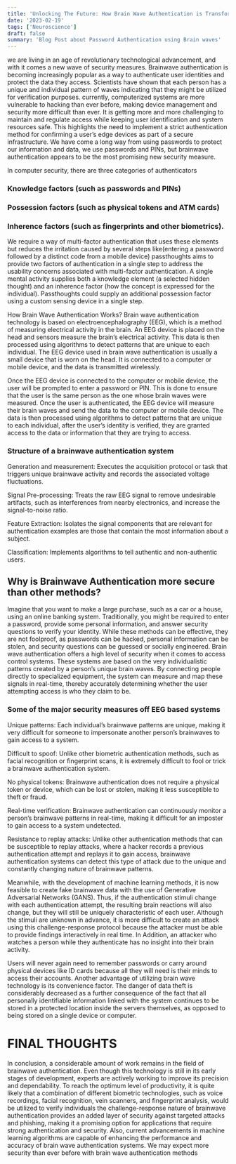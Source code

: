 ```yaml
---
title: 'Unlocking The Future: How Brain Wave Authentication is Transforming Security'
date: '2023-02-19'
tags: ['Neuroscience']
draft: false
summary: 'Blog Post about Password Authentication using Brain waves'
---
```



we are living in an age of revolutionary technological advancement, and with it comes a new wave of security measures. Brainwave authentication is becoming increasingly popular as a way to authenticate user identities and protect the data they access. Scientists have shown that each person has a unique and individual pattern of waves indicating that they might be utilized for verification purposes. currently, computerized systems are more vulnerable to hacking than ever before, making device management and security more difficult than ever. It is getting more and more challenging to maintain and regulate access while keeping user identification and system resources safe. This highlights the need to implement a strict authentication method for confirming a user’s edge devices as part of a secure infrastructure. We have come a long way from using passwords to protect our information and data, we use passwords and PINs, but brainwave authentication appears to be the most promising new security measure.

In computer security, there are three categories of authenticators

### Knowledge factors (such as passwords and PINs)
### Possession factors (such as physical tokens and ATM cards)
### Inherence factors (such as fingerprints and other biometrics).


We require a way of multi-factor authentication that uses these elements but reduces the irritation caused by several steps like(entering a password followed by a distinct code from a mobile device) passthoughts aims to provide two factors of authentication in a single step to address the usability concerns associated with multi-factor authentication. A single mental activity supplies both a knowledge element (a selected hidden thought) and an inherence factor (how the concept is expressed for the individual). Passthoughts could supply an additional possession factor using a custom sensing device in a single step.

How Brain Wave Authentication Works?
Brain wave authentication technology is based on electroencephalography (EEG), which is a method of measuring electrical activity in the brain. An EEG device is placed on the head and sensors measure the brain’s electrical activity. This data is then processed using algorithms to detect patterns that are unique to each individual. The EEG device used in brain wave authentication is usually a small device that is worn on the head. It is connected to a computer or mobile device, and the data is transmitted wirelessly.

Once the EEG device is connected to the computer or mobile device, the user will be prompted to enter a password or PIN. This is done to ensure that the user is the same person as the one whose brain waves were measured. Once the user is authenticated, the EEG device will measure their brain waves and send the data to the computer or mobile device. The data is then processed using algorithms to detect patterns that are unique to each individual, after the user’s identity is verified, they are granted access to the data or information that they are trying to access.


### Structure of a brainwave authentication system

Generation and measurement: Executes the acquisition protocol or task that triggers unique brainwave activity and records the associated voltage fluctuations.

Signal Pre-processing: Treats the raw EEG signal to remove undesirable artifacts, such as interferences from nearby electronics, and increase the signal-to-noise ratio.

Feature Extraction: Isolates the signal components that are relevant for authentication examples are those that contain the most information about a subject.

Classification: Implements algorithms to tell authentic and non-authentic users.

## Why is Brainwave Authentication more secure than other methods?

Imagine that you want to make a large purchase, such as a car or a house, using an online banking system. Traditionally, you might be required to enter a password, provide some personal information, and answer security questions to verify your identity. While these methods can be effective, they are not foolproof, as passwords can be hacked, personal information can be stolen, and security questions can be guessed or socially engineered. Brain wave authentication offers a high level of security when it comes to access control systems. These systems are based on the very individualistic patterns created by a person’s unique brain waves. By connecting people directly to specialized equipment, the system can measure and map these signals in real-time, thereby accurately determining whether the user attempting access is who they claim to be.

### Some of the major security measures off EEG based systems
Unique patterns: Each individual’s brainwave patterns are unique, making it very difficult for someone to impersonate another person’s brainwaves to gain access to a system.

Difficult to spoof: Unlike other biometric authentication methods, such as facial recognition or fingerprint scans, it is extremely difficult to fool or trick a brainwave authentication system.

No physical tokens: Brainwave authentication does not require a physical token or device, which can be lost or stolen, making it less susceptible to theft or fraud.

Real-time verification: Brainwave authentication can continuously monitor a person’s brainwave patterns in real-time, making it difficult for an imposter to gain access to a system undetected.

Resistance to replay attacks: Unlike other authentication methods that can be susceptible to replay attacks, where a hacker records a previous authentication attempt and replays it to gain access, brainwave authentication systems can detect this type of attack due to the unique and constantly changing nature of brainwave patterns.

Meanwhile, with the development of machine learning methods, it is now feasible to create fake brainwave data with the use of Generative Adversarial Networks (GANS). Thus, if the authentication stimuli change with each authentication attempt, the resulting brain reactions will also change, but they will still be uniquely characteristic of each user. Although the stimuli are unknown in advance, it is more difficult to create an attack using this challenge-response protocol because the attacker must be able to provide findings interactively in real time. In Addition, an attacker who watches a person while they authenticate has no insight into their brain activity.

Users will never again need to remember passwords or carry around physical devices like ID cards because all they will need is their minds to access their accounts. Another advantage of utilizing brain wave technology is its convenience factor. The danger of data theft is considerably decreased as a further consequence of the fact that all personally identifiable information linked with the system continues to be stored in a protected location inside the servers themselves, as opposed to being stored on a single device or computer.

# FINAL THOUGHTS
In conclusion, a considerable amount of work remains in the field of brainwave authentication. Even though this technology is still in its early stages of development, experts are actively working to improve its precision and dependability. To reach the optimum level of productivity, it is quite likely that a combination of different biometric technologies, such as voice recordings, facial recognition, vein scanners, and fingerprint analysis, would be utilized to verify individuals the challenge-response nature of brainwave authentication provides an added layer of security against targeted attacks and phishing, making it a promising option for applications that require strong authentication and security. Also, current advancements in machine learning algorithms are capable of enhancing the performance and accuracy of brain wave authentication systems. We may expect more security than ever before with brain wave authentication methods